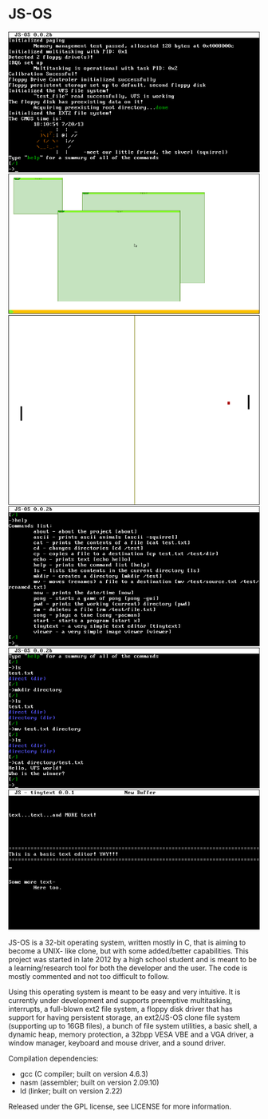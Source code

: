 JS-OS
=====

![Alt text](./screenshots/start_up.png)
![Alt text](./screenshots/window_manager.png)
![Alt text](./screenshots/pong.png)
![Alt text](./screenshots/command_list.png)
![Alt text](./screenshots/filesystem_in_action.png)
![Alt text](./screenshots/tinytext.png)

JS-OS is a 32-bit operating system, written mostly in C, that is aiming to become a UNIX-
like clone, but with some added/better capabilities. This project was started in late 2012 by a
high school student and is meant to be a learning/research tool for both the developer and the
user. The code is mostly commented and not too difficult to follow.

Using this operating system is meant to be easy and very intuitive. It is currently under
development and supports preemptive multitasking, interrupts, a full-blown ext2 file system, a floppy disk driver that has support for having persistent storage, an ext2/JS-OS clone file system (supporting up to 16GB files), a bunch of file system utilities, a basic shell, a dynamic
heap, memory protection, a 32bpp VESA VBE and a VGA driver, a window manager,
keyboard and mouse driver, and a sound driver.

Compilation dependencies:
  - gcc (C compiler; built on version 4.6.3)
  - nasm (assembler; built on version 2.09.10)
  - ld (linker; built on version 2.22)


Released under the GPL license, see LICENSE for more information.
